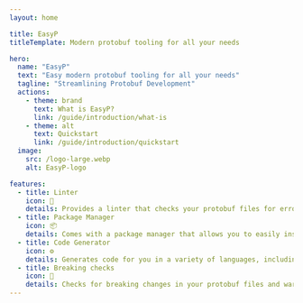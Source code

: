 ```yaml
---
layout: home

title: EasyP
titleTemplate: Modern protobuf tooling for all your needs

hero:
  name: "EasyP"
  text: "Easy modern protobuf tooling for all your needs"
  tagline: "Streamlining Protobuf Development"
  actions:
    - theme: brand
      text: What is EasyP?
      link: /guide/introduction/what-is
    - theme: alt
      text: Quickstart
      link: /guide/introduction/quickstart
  image:
    src: /logo-large.webp
    alt: EasyP-logo

features:
  - title: Linter
    icon: 🧹
    details: Provides a linter that checks your protobuf files for errors and inconsistencies.
  - title: Package Manager
    icon: 📦
    details: Comes with a package manager that allows you to easily install and manage protobuf packages.
  - title: Code Generator
    icon: ⚙️
    details: Generates code for you in a variety of languages, including Go, Java, and Python.
  - title: Breaking checks
    icon: 🚨
    details: Checks for breaking changes in your protobuf files and warns you before you deploy them.
---
```

